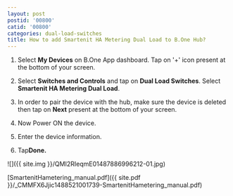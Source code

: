 ```yaml
---
layout: post
postid: '00800'
catid: '00800'
categories: dual-load-switches
title: How to add Smartenit HA Metering Dual Load to B.One Hub?
---
```


1. Select **My Devices** on B.One App dashboard. Tap on &#39;+&#39; icon present at the bottom of your screen.

2. Select **Switches and Controls** and tap on **Dual Load Switches**. Select **Smartenit HA Metering Dual Load**.

3. In order to pair the device with the hub, make sure the device is deleted then tap on **Next** present at the bottom of your screen.

4. Now Power ON the device.

5. Enter the device information.

6. Tap**Done.**

![]({{ site.img }}/QMI2RIeqmE01487886996212-01.jpg)

[SmartenitHametering_manual.pdf]({{ site.pdf }}/_CMMFX6Jjic1488521001739-SmartenitHametering_manual.pdf)